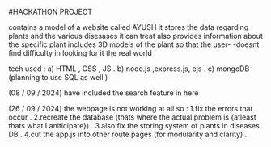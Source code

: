 #HACKATHON PROJECT 

contains a model of a website called AYUSH 
it stores the data regarding plants and the various disesases it can treat
also provides information about the specific plant 
includes 3D models of the plant so that the user-
-doesnt find difficulty in looking for it the real world

tech used : 
a) HTML , CSS , JS .
b) node.js ,express.js, ejs .
c) mongoDB 
(planning to use SQL as well )

(08 / 09 / 2024) have included the search feature in here 

(26 / 09 / 2024) the webpage is not working at all so : 
1.fix the errors that occur .
2.recreate the database (thats where the actual problem is {atleast thats what I aniticipate}) .
3.also fix the storing system of plants in diseases DB .
4.cut the app.js into other route pages (for modularity and clarity) .
